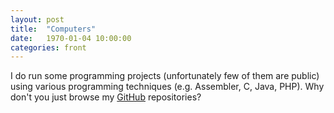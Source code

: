 ```yaml
---
layout: post
title:  "Computers"
date:   1970-01-04 10:00:00
categories: front
---
```


I do run some programming projects (unfortunately few of them are public) using various programming techniques (e.g. Assembler, C, Java, PHP). Why don't you just browse my [GitHub](https://github.com/77u4) repositories?
